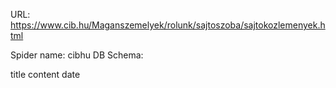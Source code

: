 URL: https://www.cib.hu/Maganszemelyek/rolunk/sajtoszoba/sajtokozlemenyek.html

Spider name: cibhu
DB Schema:

title
content
date